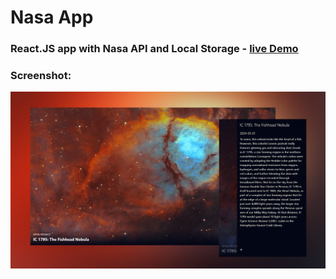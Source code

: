 # Nasa App


### React.JS app with Nasa API and Local Storage - <a href="https://dorkatzir.github.io/nasa-api-reactjs/" target="_blank">live Demo</a>


### Screenshot:

<p align="center"><img src="./screenshot.png" alt="project screenshot"></p>

